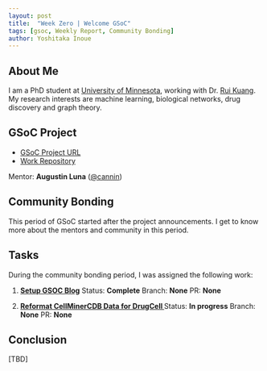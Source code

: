 ```yaml
---
layout: post
title:  "Week Zero | Welcome GSoC"
tags: [gsoc, Weekly Report, Community Bonding]
author: Yoshitaka Inoue
---
```


## About Me
I am a PhD student at [University of Minnesota](https://twin-cities.umn.edu/), working with Dr. [Rui Kuang](https://www-users.cse.umn.edu/~kuang/). My research interests are machine learning, biological networks, drug discovery and graph theory.

## GSoC Project

- [GSoC Project URL](https://summerofcode.withgoogle.com/programs/2022/projects/ylOolPrk)
- [Work Repository](https://github.com/cannin/graph_neural_network_drug_response)

Mentor:
**Augustin Luna** ([@cannin](https://github.com/cannin))

## Community Bonding
This period of GSoC started after the project announcements. I get to know more about the mentors and community in this period.

## Tasks
During the community bonding period, I was assigned the following work:

1. **[Setup GSOC Blog](https://github.com/cannin/graph_neural_network_drug_response/issues/1)**
    Status: **Complete**
    Branch: **None**
        PR: **None**


2. **[Reformat CellMinerCDB Data for DrugCell ](https://github.com/cannin/graph_neural_network_drug_response/issues/2)**
    Status: **In progress**
    Branch: **None**
        PR: **None**
## Conclusion
[TBD]
